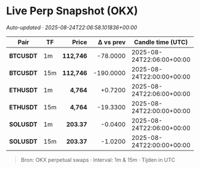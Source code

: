 # Live Perp Snapshot (OKX)  
*Auto-updated · 2025-08-24T22:06:58.101836+00:00*

| Pair | TF | Price | Δ vs prev | Candle time (UTC) | Volume |
|---|---|---:|---:|---|---:|
| **BTCUSDT** | 1m | **112,746** | -78.0000 | 2025-08-24T22:06:00+00:00 | 9993.75 |
| **BTCUSDT** | 15m | **112,746** | -190.0000 | 2025-08-24T22:00:00+00:00 | 47114.50 |
| **ETHUSDT** | 1m | **4,764** | +0.7200 | 2025-08-24T22:06:00+00:00 | 40721.26 |
| **ETHUSDT** | 15m | **4,764** | -19.3300 | 2025-08-24T22:00:00+00:00 | 324959.84 |
| **SOLUSDT** | 1m | **203.37** | -0.0400 | 2025-08-24T22:06:00+00:00 | 5853.89 |
| **SOLUSDT** | 15m | **203.37** | -1.0200 | 2025-08-24T22:00:00+00:00 | 54093.38 |

> Bron: OKX perpetual swaps · Interval: 1m & 15m · Tijden in UTC